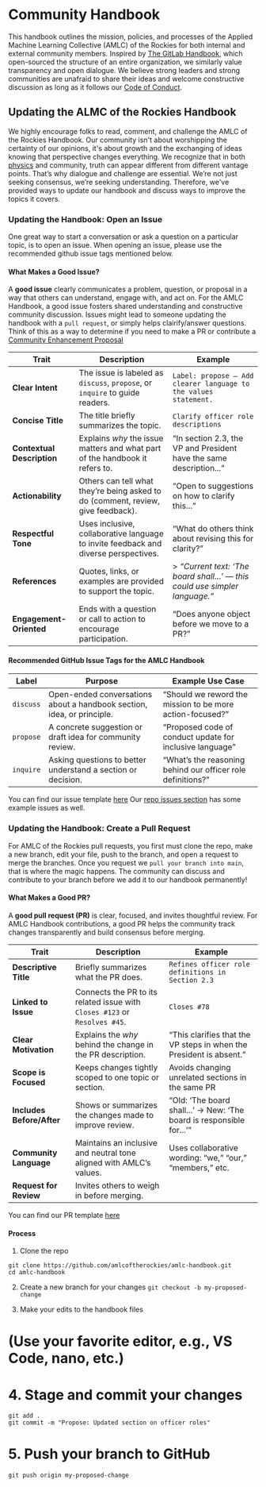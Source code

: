 # Community Handbook
This handbook outlines the mission, policies, and processes of the Applied Machine Learning Collective (AMLC) of the Rockies for both internal and external community members. Inspired by [The GitLab Handbook](https://handbook.gitlab.com/), which open-sourced the structure of an entire organization, we similarly value transparency and open dialogue. We believe strong leaders and strong communities are unafraid to share their ideas and welcome constructive discussion as long as it follows our [Code of Conduct]().

## Updating the ALMC of the Rockies Handbook
We highly encourage folks to read, comment, and challenge the AMLC of the Rockies Handbook. Our community isn't about worshipping the certainty of our opinions, it's about growth and the exchanging of ideas knowing that perspective changes everything. We recognize that in both [physics](https://en.wikipedia.org/wiki/Relativity_of_simultaneity) and community, truth can appear different from different vantage points. That’s why dialogue and challenge are essential. We’re not just seeking consensus, we’re seeking understanding. Therefore, we've provided ways to update our handbook and discuss ways to improve the topics it covers. 

### Updating the Handbook: Open an Issue
One great way to start a conversation or ask a question on a particular topic, is to open an issue.  When opening an issue, please use the recommended github issue tags mentioned below. 

#### What Makes a Good Issue?

A **good issue** clearly communicates a problem, question, or proposal in a way that others can understand, engage with, and act on. For the AMLC Handbook, a good issue fosters shared understanding and constructive community discussion. Issues might lead to someone updating the handbook with a `pull request`, or simply helps clairify/answer questions. Think of this as a way to determine if you need to make a PR or contribute a [Community Enhancement Proposal](/Foundation/proposals.md)

| Trait              | Description                                                                 | Example                                                             |
|--------------------|-----------------------------------------------------------------------------|---------------------------------------------------------------------|
| **Clear Intent**    | The issue is labeled as `discuss`, `propose`, or `inquire` to guide readers. | `Label: propose — Add clearer language to the values statement.`    |
| **Concise Title**   | The title briefly summarizes the topic.                                     | `Clarify officer role descriptions`                                 |
| **Contextual Description** | Explains *why* the issue matters and what part of the handbook it refers to. | “In section 2.3, the VP and President have the same description...” |
| **Actionability**   | Others can tell what they’re being asked to do (comment, review, give feedback). | “Open to suggestions on how to clarify this...”                     |
| **Respectful Tone** | Uses inclusive, collaborative language to invite feedback and diverse perspectives. | “What do others think about revising this for clarity?”             |
| **References**      | Quotes, links, or examples are provided to support the topic.               | > _“Current text: ‘The board shall…’ — this could use simpler language.”_ |
| **Engagement-Oriented** | Ends with a question or call to action to encourage participation.         | “Does anyone object before we move to a PR?”                        |


####  Recommended GitHub Issue Tags for the AMLC Handbook

| Label     | Purpose                                                              | Example Use Case                                                  |
|-----------|----------------------------------------------------------------------|-------------------------------------------------------------------|
| `discuss` | Open-ended conversations about a handbook section, idea, or principle. | “Should we reword the mission to be more action-focused?”         |
| `propose` | A concrete suggestion or draft idea for community review.            | “Proposed code of conduct update for inclusive language”          |
| `inquire` | Asking questions to better understand a section or decision.         | “What’s the reasoning behind our officer role definitions?”       |

You can find our issue template [here](/templates/issue.tpl.md)
Our [repo issues section](https://github.com/amlcoftherockies/amlc-handbook/issues) has some example issues as well. 

### Updating the Handbook: Create a Pull Request
For AMLC of the Rockies pull requests, you first must clone the repo, make a new branch, edit your file, push to the branch, and open a request to merge the branches. Once you request we `pull your branch into main`, that is where the magic happens. The community can discuss and contribute to your branch before we add it to our handbook permanently! 

#### What Makes a Good PR?
 A **good pull request (PR)** is clear, focused, and invites thoughtful review. For AMLC Handbook contributions, a good PR helps the community track changes transparently and build consensus before merging.

| Trait                 | Description                                                                 | Example                                                              |
|-----------------------|-----------------------------------------------------------------------------|----------------------------------------------------------------------|
| **Descriptive Title** | Briefly summarizes what the PR does.                                        | `Refines officer role definitions in Section 2.3`                    |
| **Linked to Issue**   | Connects the PR to its related issue with `Closes #123` or `Resolves #45`. | `Closes #78`                                                         |
| **Clear Motivation**  | Explains the *why* behind the change in the PR description.                 | “This clarifies that the VP steps in when the President is absent.” |
| **Scope is Focused**  | Keeps changes tightly scoped to one topic or section.                       | Avoids changing unrelated sections in the same PR                    |
| **Includes Before/After** | Shows or summarizes the changes made to improve review.                 | “Old: ‘The board shall...’ → New: ‘The board is responsible for...’”|
| **Community Language** | Maintains an inclusive and neutral tone aligned with AMLC’s values.        | Uses collaborative wording: “we,” “our,” “members,” etc.            |
| **Request for Review**| Invites others to weigh in before merging.

You can find our PR template [here]()


#### Process 
1. Clone the repo
```
git clone https://github.com/amlcoftherockies/amlc-handbook.git
cd amlc-handbook
```
2. Create a new branch for your changes
`git checkout -b my-proposed-change`

3. Make your edits to the handbook files
# (Use your favorite editor, e.g., VS Code, nano, etc.)

# 4. Stage and commit your changes
```
git add .
git commit -m "Propose: Updated section on officer roles"
```

# 5. Push your branch to GitHub
`git push origin my-proposed-change`